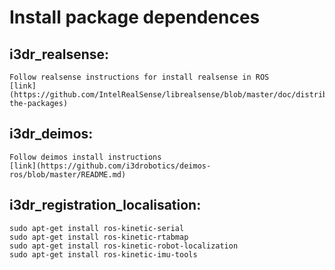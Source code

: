 # Install package dependences
## i3dr_realsense:
	Follow realsense instructions for install realsense in ROS
	[link](https://github.com/IntelRealSense/librealsense/blob/master/doc/distribution_linux.md#installing-the-packages)
## i3dr_deimos:
	Follow deimos install instructions
	[link](https://github.com/i3drobotics/deimos-ros/blob/master/README.md)

## i3dr_registration_localisation:
	sudo apt-get install ros-kinetic-serial
	sudo apt-get install ros-kinetic-rtabmap
	sudo apt-get install ros-kinetic-robot-localization
	sudo apt-get install ros-kinetic-imu-tools
